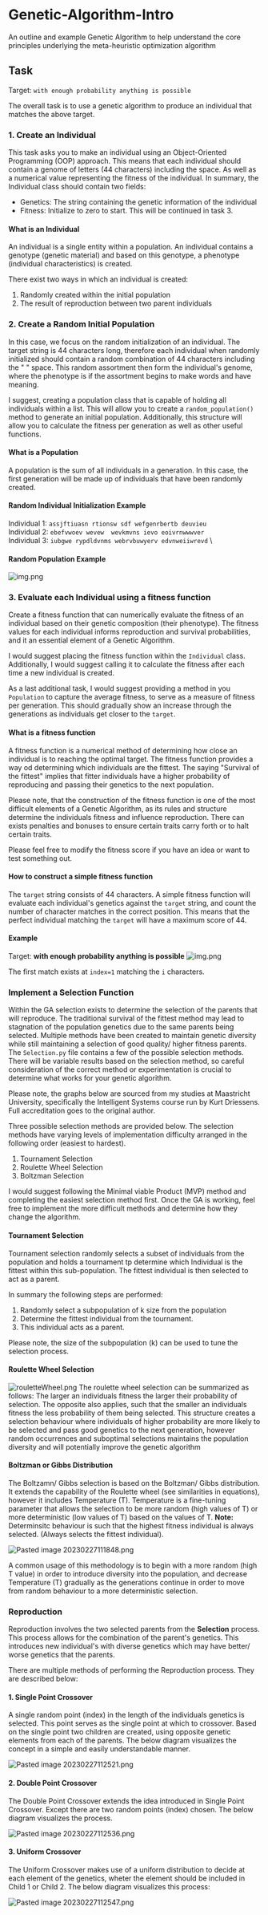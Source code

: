 # Genetic-Algorithm-Intro
An outline and example Genetic Algorithm to help understand the core principles underlying the meta-heuristic optimization algorithm


## Task
Target: `with enough probability anything is possible`

The overall task is to use a genetic algorithm to produce an individual that matches the above target.

### 1. Create an Individual
This task asks you to make an individual using an Object-Oriented Programming (OOP) approach. 
This means that each individual should contain a genome of letters (44 characters) including the space.
As well as a numerical value representing the fitness of the individual. 
In summary, the Individual class should contain two fields: 
- Genetics: The string containing the genetic information of the individual
- Fitness: Initialize to zero to start. This will be continued in task 3.

#### What is an Individual 
An individual is a single entity within a population. 
An individual contains a genotype (genetic material) and based on this genotype, 
a phenotype (individual characteristics) is created.

There exist two ways in which an individual is created: 
1. Randomly created within the initial population
2. The result of reproduction between two parent individuals


### 2. Create a Random Initial Population 
In this case, we focus on the random initialization of an individual.
The target string is 44 characters long, therefore each individual when randomly initialized should 
contain a random combination of 44 characters including the " " space. 
This random assortment then form the individual's genome, where the phenotype is if the assortment begins to make words
and have meaning.

I suggest, creating a population class that is capable of holding all individuals within a list. 
This will allow you to create a `random_population()` method to generate an initial population. 
Additionally, this structure will allow you to calculate the fitness per generation as well as other useful functions.

#### What is a Population
A population is the sum of all individuals in a generation. 
In this case, the first generation will be made up of individuals that have been randomly created. 

#### Random Individual Initialization Example

Individual 1: `assjftiuasn rtionsw sdf wefgenrbertb deuvieu` \
Individual 2: `ebefvwoev wevew  wevkmvns ievo eoivrnwwwver ` \
Individual 3: `iubgwe rypdldvnms webrvbuwyerv edvnweiiwrevd` \

#### Random Population Example
![img.png](resources/rand_pop.png)

### 3. Evaluate each Individual using a fitness function
Create a fitness function that can numerically evaluate the fitness of an individual based on their genetic 
composition (their phenotype). The fitness values for each individual informs reproduction and survival probabilities,
and it an essential element of a Genetic Algorithm. 

I would suggest placing the fitness function within the `Individual` class. 
Additionally, I would suggest calling it to calculate the fitness after each time a new individual is created. 

As a last additional task, I would suggest providing a method in you `Population` to capture the average fitness,
to serve as a measure of fitness per generation. This should gradually show an increase through the generations 
as individuals get closer to the `target`.

#### What is a fitness function
A fitness function is a numerical method of determining how close an individual is to reaching the optimal target.
The fitness function provides a way od determining which individuals are the fittest. The saying "Survival of the fittest" 
implies that fitter individuals have a higher probability of reproducing and passing their genetics to the next population. 

Please note, that the construction of the fitness function is one of the most difficult elements of a Genetic Algorithm, as 
its rules and structure determine the individuals fitness and influence reproduction. 
There can exists penalties and bonuses to ensure certain traits carry forth or to halt certain traits. 

Please feel free to modify the fitness score if you have an idea or want to test something out.


#### How to construct a simple fitness function
The `target` string consists of 44 characters. A simple fitness function will evaluate each individual's genetics against the
`target` string, and count the number of character matches in the correct position. This means that the perfect individual
matching the `target` will have a maximum score of 44. 

#### Example

Target: **with enough probability anything is possible**
![img.png](resources/fitness_example.png)

The first match exists at `index=1` matching the `i` characters.

### Implement a Selection Function
Within the GA selection exists to determine the selection of the parents that will reproduce. 
The traditional survival of the fittest method may lead to stagnation of the population genetics due to the same parents being selected. 
Multiple methods have been created to maintain genetic diversity while still maintaining a selection of good quality/ higher fitness parents. 
The `Selection.py` file contains a few of the possible selection methods. 
There will be variable results based on the selection method, so careful consideration of the correct method or experimentation is
crucial to determine what works for your genetic algorithm. 

Please note, the graphs below are sourced from my studies at Maastricht University, specifically the Intelligent Systems course
run by Kurt Driessens. 
Full accreditation goes to the original author.

Three possible selection methods are provided below. The selection methods have varying levels of implementation difficulty arranged in the
following order (easiest to hardest).
1. Tournament Selection
2. Roulette Wheel Selection
3. Boltzman Selection

I would suggest following the Minimal viable Product (MVP) method and completing the easiest selection method first. 
Once the GA is working, feel free to implement the more difficult methods and determine how they change the algorithm. 

#### Tournament Selection
Tournament selection randomly selects a subset of individuals from the population and holds a tournament
tp determine which Individual is the fittest within this sub-population. 
The fittest individual is then selected to act as a parent. 

In summary the following steps are performed: 
1. Randomly select a subpopulation of k size from the population
2. Determine the fittest individual from the tournament. 
3. This individual acts as a parent. 

Please note, the size of the subpopulation (k) can be used to tune the selection process. 


#### Roulette Wheel Selection
![rouletteWheel.png](resources/rouletteWheel.png)
The roulette wheel selection can be summarized as follows: 
The larger an individuals fitness the larger their probability of selection. The opposite also applies, such that the smaller
an individuals fitness the less probability of them being selected. 
This structure creates a selection behaviour where individuals of higher probability are more likely to be selected and pass good genetics
to the next generation, however random occurrences and suboptimal selections maintains the population diversity and will potentially
improve the genetic algorithm


#### Boltzman or Gibbs Distribution
The Boltzamn/ Gibbs selection is based on the Boltzman/ Gibbs distribution. 
It extends the capability of the Roulette wheel (see similarities in equations), however it includes Temperature (T). 
Temperature is a fine-tuning parameter that allows the selection to be more random (high values of T) or more deterministic (low values of T)
based on the values of T. 
**Note:** Determinsitc behaviour is such that the highest fitness individual is always selected. (Always selects the fittest individual).

![Pasted image 20230227111848.png](..%2F..%2Fobsidian%2Fimages_and_docs%2FPasted%20image%2020230227111848.png)

A common usage of this methodology is to begin with a more random (high T value) in order to introduce diversity into the population, 
and decrease Temperature (T) gradually as the generations continue in order to move from random behaviour to a more deterministic selection. 


### Reproduction
Reproduction involves the two selected parents from the **Selection** process. 
This process allows for the combination of the parent's genetics. This introduces new individual's with diverse genetics which
may have better/ worse genetics that the parents. 

There are multiple methods of performing the Reproduction process. 
They are described below: 

#### 1. Single Point Crossover
A single random point (index) in the length of the individuals genetics is selected. 
This point serves as the single point at which to crossover. 
Based on the single point two children are created, using opposite genetic elements from each of the parents. 
The below diagram visualizes the concept in a simple and easily understandable manner. 

![Pasted image 20230227112521.png](..%2F..%2Fobsidian%2Fimages_and_docs%2FPasted%20image%2020230227112521.png)

#### 2. Double Point Crossover
The Double Point Crossover extends the idea introduced in Single Point Crossover. 
Except there are two random points (index) chosen. 
The below diagram visualizes the process.

![Pasted image 20230227112536.png](..%2F..%2Fobsidian%2Fimages_and_docs%2FPasted%20image%2020230227112536.png)

#### 3. Uniform Crossover
The Uniform Crossover makes use of a uniform distribution to decide at each element of the genetics, wheter the 
element should be included in Child 1 or Child 2. 
The below diagram visualizes this process: 

![Pasted image 20230227112547.png](..%2F..%2Fobsidian%2Fimages_and_docs%2FPasted%20image%2020230227112547.png)
